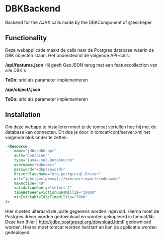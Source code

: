# DBKBackend


Backend for the AJAX calls made by the DBKComponent of @escheper.


## Functionality
Deze webapplicatie maakt de calls naar de Postgres database waarin de DBK objecten staan. Het ondersteund de volgende API-calls:

**/api/features.json**
Hij geeft GeoJSON terug met een featurecollection van alle DBK's

__ToDo:__
srid als parameter implementeren

**/api/object/<id>.json**


__ToDo:__
srid als parameter implementeren


## Installation
Om deze webapp te installeren moet je de tomcat vertellen hoe hij met de database kan connecten. Dit doe je door in tomcat/conf/server.xml het volgende blok onder <GlobalNamingResources> te zetten:

```xml
 <Resource 
    name="jdbc/dbk-api"
    auth="Container"
    type="javax.sql.DataSource"
    username="<dbuser>"
    password="<dbpassword>"
    driverClassName="org.postgresql.Driver"
    url="jdbc:postgresql://<server>:<port>/<dbname>"
    maxActive="40"
    validationQuery="select 1"
    timeBetweenEvictionRunsMillis="30000"
    minEvictableIdleTimeMillis="5000"
/>
```
 
Hier moeten uiteraard de juiste gegevens worden ingevuld. Hierna moet de Postgres driver worden gedownload en worden gekopieerd in tomcat/lib. Deze kan [hier | http://jdbc.postgresql.org/download.html] gedownload worden.
Hierna moet tomcat worden herstart en kan de applicatie worden gedeployed.

### 


